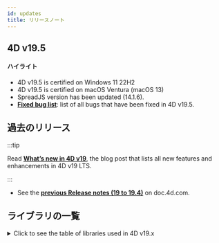 ```yaml
---
id: updates
title: リリースノート
---
```


## 4D v19.5

#### ハイライト

- 4D v19.5 is certified on Windows 11 22H2
- 4D v19.5 is certified on macOS Ventura (macOS 13)
- SpreadJS version has been updated (14.1.6).
- [**Fixed bug list**](https://bugs.4d.fr/fixedbugslist?version=19.5): list of all bugs that have been fixed in 4D v19.5.


## 過去のリリース

:::tip

Read [**What’s new in 4D v19**](https://blog.4d.com/en-whats-new-in-4d-v19/), the blog post that lists all new features and enhancements in 4D v19 LTS.

:::

- See the [**previous Release notes (19 to 19.4)**](https://doc.4d.com/4Dv19/4D/19.4/4D-v19x-Release-Notes.100-6044726.en.html) on doc.4d.com.


## ライブラリの一覧

<details><summary>Click to see the table of libraries used in 4D v19.x</summary>

| ライブラリ    | 現在のバージョン  | 更新された 4D バージョン | 説明                                                                  |
| -------- | --------- | -------------- | ------------------------------------------------------------------- |
| SpreadJS | 14.1.6    | **19.5**       | 4D View Pro エンジン                                                    |
| CEF      | 4324      | 19             | Chromium v88. Allows native compilation on Apple Silicon platforms. |
| OpenSSL  | 1.1.1n    | 19.3           |                                                                     |
| webKit   | WKWebView | 19             |                                                                     |
| ICU      | 68.1      | 18 R6          |                                                                     |
| PHP      | 7.3.27    | 18 R6          | このアップグレードにより、英数字とテキスト、オブジェクトのインデックスが自動的に再構築されます。                    |
| libldap  | 2.4.48    | 18 R2          |                                                                     |

</details>

